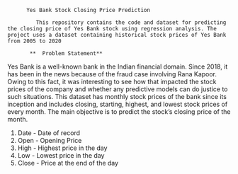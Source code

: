           Yes Bank Stock Closing Price Prediction

             This repository contains the code and dataset for predicting the closing price of Yes Bank stock using regression analysis. The project uses a dataset containing historical stock prices of Yes Bank from 2005 to 2020

           **  Problem Statement**
Yes Bank is a well-known bank in the Indian financial domain. Since 2018, it has been in the news because of the fraud case involving Rana Kapoor. Owing to this fact, it was interesting to see how that impacted the stock prices of the company and whether any predictive models can do justice to such situations. This dataset has monthly stock prices of the bank since its inception and includes closing, starting, highest, and lowest stock prices of every month. The main objective is to predict the stock’s closing price of the month.

1. Date - Date of record
2. Open - Opening Price
3. High - Highest price in the day
4. Low - Lowest price in the day
5. Close - Price at the end of the day

